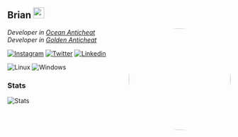 <h2>Brian <img src="https://www.fg-a.com/flags/argentina-flag-animated.gif" width="25"></h2>
<img align='right' src="https://cdn.discordapp.com/avatars/1145780955924140062/15390f2f2afc1d9563399c4062130e7d.png?size=1024" style="border-radius:50%;" width="230">
<p><em>Developer in <a href="https://anticheat.site">Ocean Anticheat</a>
</br>Developer in <a href="https://goldentool.net">Golden Anticheat</a>
</em></p>

[![Instagram](https://img.shields.io/badge/Instagram-E4405F?style=for-the-badge&logo=instagram&logoColor=white)](https://www.instagram.com/brian.wal118/) [![Twitter](https://img.shields.io/badge/Twitter-1D9BF0?style=for-the-badge&logo=twitter&logoColor=white)](https://twitter.com/notsnakesilent)
[![Linkedin](https://img.shields.io/badge/LinkedIn-0077B5?style=for-the-badge&logo=linkedin&logoColor=white)](https://www.linkedin.com/in/brianwl/) 



![Linux](https://img.shields.io/badge/Linux-FCC624?style=for-the-badge&logo=linux&logoColor=black) ![Windows](https://img.shields.io/badge/Windows-0078D6?style=for-the-badge&logo=windows&logoColor=white)

### Stats
![Stats](https://github-readme-stats.vercel.app/api?username=notsnakesilent&show_icons=true&theme=transparent)
